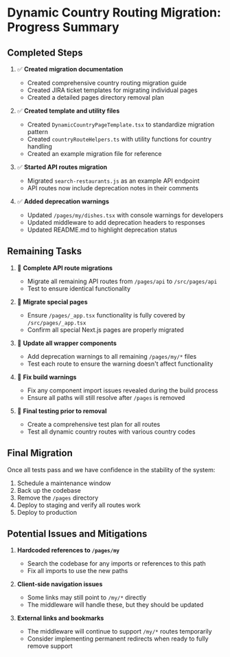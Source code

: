 # Dynamic Country Routing Migration: Progress Summary

## Completed Steps

1. ✅ **Created migration documentation**

   - Created comprehensive country routing migration guide
   - Created JIRA ticket templates for migrating individual pages
   - Created a detailed pages directory removal plan

2. ✅ **Created template and utility files**

   - Created `DynamicCountryPageTemplate.tsx` to standardize migration pattern
   - Created `countryRouteHelpers.ts` with utility functions for country handling
   - Created an example migration file for reference

3. ✅ **Started API routes migration**

   - Migrated `search-restaurants.js` as an example API endpoint
   - API routes now include deprecation notes in their comments

4. ✅ **Added deprecation warnings**
   - Updated `/pages/my/dishes.tsx` with console warnings for developers
   - Updated middleware to add deprecation headers to responses
   - Updated README.md to highlight deprecation status

## Remaining Tasks

1. 🔄 **Complete API route migrations**

   - Migrate all remaining API routes from `/pages/api` to `/src/pages/api`
   - Test to ensure identical functionality

2. 🔄 **Migrate special pages**

   - Ensure `/pages/_app.tsx` functionality is fully covered by `/src/pages/_app.tsx`
   - Confirm all special Next.js pages are properly migrated

3. 🔄 **Update all wrapper components**

   - Add deprecation warnings to all remaining `/pages/my/*` files
   - Test each route to ensure the warning doesn't affect functionality

4. 🔄 **Fix build warnings**

   - Fix any component import issues revealed during the build process
   - Ensure all paths will still resolve after `/pages` is removed

5. 🔄 **Final testing prior to removal**
   - Create a comprehensive test plan for all routes
   - Test all dynamic country routes with various country codes

## Final Migration

Once all tests pass and we have confidence in the stability of the system:

1. Schedule a maintenance window
2. Back up the codebase
3. Remove the `/pages` directory
4. Deploy to staging and verify all routes work
5. Deploy to production

## Potential Issues and Mitigations

1. **Hardcoded references to `/pages/my`**

   - Search the codebase for any imports or references to this path
   - Fix all imports to use the new paths

2. **Client-side navigation issues**

   - Some links may still point to `/my/*` directly
   - The middleware will handle these, but they should be updated

3. **External links and bookmarks**
   - The middleware will continue to support `/my/*` routes temporarily
   - Consider implementing permanent redirects when ready to fully remove support
